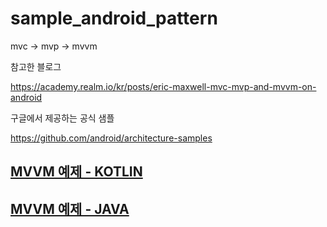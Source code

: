 # sample_android_pattern
mvc -> mvp -> mvvm 


참고한 블로그

https://academy.realm.io/kr/posts/eric-maxwell-mvc-mvp-and-mvvm-on-android



구글에서 제공하는 공식 샘플 

https://github.com/android/architecture-samples



## [MVVM 예제 - KOTLIN](https://github.com/AgustaRC/MVVMArchitecture/tree/master/app/src/main/java/com/leopold/mvvm)

## [MVVM 예제 - JAVA](https://github.com/MindorksOpenSource/android-mvvm-architecture/tree/master/app/src/main/java/com/mindorks/framework/mvvm)
